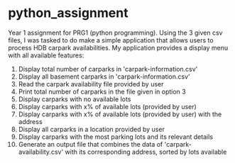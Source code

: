 # python_assignment
Year 1 assignment for PRG1 (python programming). Using the 3 given csv files, I was tasked to do make a simple application that allows users to process HDB carpark availabilities. My application provides a display menu with all available features:
1. Display total number of carparks in 'carpark-information.csv'
2. Display all basement carparks in 'carpark-information.csv'
3. Read the carpark availability file provided by user
4. Print total number of carparks in the file given in option 3
5. Display carparks with no available lots
6. Display carparks with x% of available lots (provided by user)
7. Display carparks with x% of available lots (provided by user) with the address
8. Display all carparks in a location provided by user
9. Display carparks with the most parking lots and its relevant details
10. Generate an output file that combines the data of 'carpark-availability.csv' with its corresponding address, sorted by lots available
